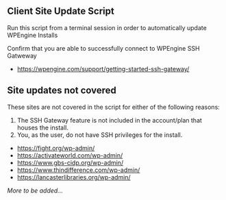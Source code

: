 ## Client Site Update Script

Run this script from a terminal session in order to automatically update WPEngine Installs 

Confirm that you are able to successfully connect to WPEngine SSH Gatweway
* https://wpengine.com/support/getting-started-ssh-gateway/


## Site updates not covered

These sites are not covered in the script for either of the following reasons:
1. The SSH Gateway feature is not included in the account/plan that houses the install.
2. You, as the user, do not have SSH privileges for the install.

* https://fight.org/wp-admin/
* https://activateworld.com/wp-admin/
* https://www.gbs-cidp.org/wp-admin/
* https://www.thindifference.com/wp-admin/
* https://lancasterlibraries.org/wp-admin/

_More to be added..._


